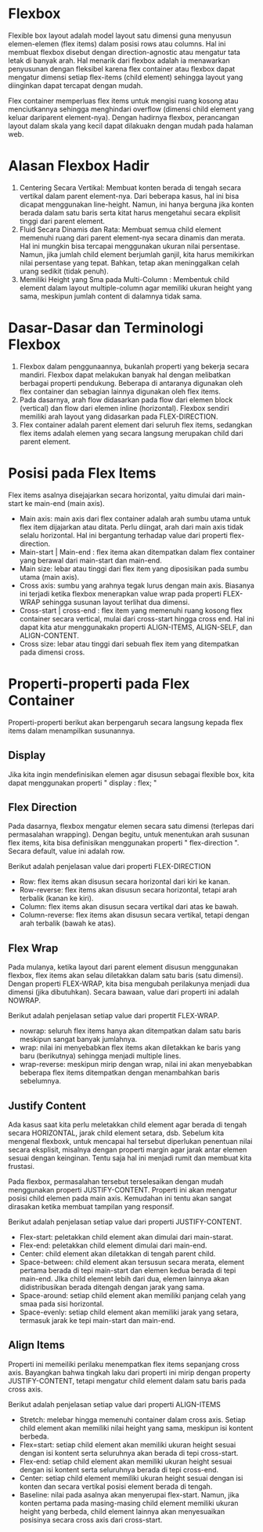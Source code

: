 # Flexbox

Flexible box layout adalah model layout satu dimensi guna menyusun elemen-elemen (flex items) dalam posisi rows atau columns. Hal ini membuat flexbox disebut dengan direction-agnostic atau mengatur tata letak di banyak arah. Hal menarik dari flexbox adalah ia menawarkan penyusunan dengan fleksibel karena flex container atau flexbox dapat mengatur dimensi setiap flex-items (child element) sehingga layout yang diinginkan dapat tercapat dengan mudah.

Flex container memperluas flex items untuk mengisi ruang kosong atau menciutkannya sehingga menghindari overflow (dimensi child element yang keluar dariparent element-nya). Dengan hadirnya flexbox, perancangan layout dalam skala yang kecil dapat dilakuakn dengan mudah pada halaman web.

# Alasan Flexbox Hadir

1. Centering Secara Vertikal: Membuat konten berada di tengah secara vertikal dalam parent element-nya. Dari beberapa kasus, hal ini bisa dicapat menggunakan line-height. Namun, ini hanya berguna jika konten berada dalam satu baris serta kitat harus mengetahui secara ekplisit tinggi dari parent element.
2. Fluid Secara Dinamis dan Rata: Membuat semua child element memenuhi ruang dari parent element-nya secara dinamis dan merata. Hal ini mungkin bisa tercapai menggunakan ukuran nilai persentase. Namun, jika jumlah child element berjumlah ganjil, kita harus memikirkan nilai persentase yang tepat. Bahkan, tetap akan meninggalkan celah urang sedikit (tidak penuh).
3. Memiliki Height yang Sma pada Multi-Column : Membentuk child element dalam layout multiple-column agar memiliki ukuran height yang sama, meskipun jumlah content di dalamnya tidak sama.

# Dasar-Dasar dan Terminologi Flexbox

1. Flexbox dalam penggunaannya, bukanlah properti yang bekerja secara mandiri. Flexbox dapat melakukan banyak hal dengan melibatkan berbagai properti pendukung. Beberapa di antaranya digunakan oleh flex container dan sebagian lainnya digunakan oleh flex items.
2. Pada dasarnya, arah flow didasarkan pada flow dari elemen block (vertical) dan flow dari elemen inline (horizontal). Flexbox sendiri memiliki arah layout yang didasarkan pada FLEX-DIRECTION.
3. Flex container adalah parent element dari seluruh flex items, sedangkan flex items adalah elemen yang secara langsung merupakan child dari parent element.

# Posisi pada Flex Items

Flex items asalnya disejajarkan secara horizontal, yaitu dimulai dari main-start ke main-end (main axis).

- Main axis: main axis dari flex container adalah arah sumbu utama untuk flex item dijajarkan atau ditata. Perlu diingat, arah dari main axis tidak selalu horizontal. Hal ini bergantung terhadap value dari properti flex-direction.
- Main-start | Main-end : flex itema akan ditempatkan dalam flex container yang berawal dari main-start dan main-end.
- Main size: lebar atau tinggi dari flex item yang diposisikan pada sumbu utama (main axis).
- Cross axis: sumbu yang arahnya tegak lurus dengan main axis. Biasanya ini terjadi ketika flexbox menerapkan value wrap pada properti FLEX-WRAP sehingga susunan layout terlihat dua dimensi.
- Cross-start | cross-end : flex item yang memenuhi ruang kosong flex container secara vertical, mulai dari cross-start hingga cross end. Hal ini dapat kita atur menggunakakn properti ALIGN-ITEMS, ALIGN-SELF, dan ALIGN-CONTENT.
- Cross size: lebar atau tinggi dari sebuah flex item yang ditempatkan pada dimensi cross.

# Properti-properti pada Flex Container

Properti-properti berikut akan berpengaruh secara langsung kepada flex items dalam menampilkan susunannya.

## Display

Jika kita ingin mendefinisikan elemen agar disusun sebagai flexible box, kita dapat menggunakan properti " display : flex; "

## Flex Direction

Pada dasarnya, flexbox mengatur elemen secara satu dimensi (terlepas dari permasalahan wrapping). Dengan begitu, untuk menentukan arah susunan flex items, kita bisa definisikan menggunakan properti " flex-direction ". Secara default, value ini adalah row.

Berikut adalah penjelasan value dari properti FLEX-DIRECTION

- Row: flex items akan disusun secara horizontal dari kiri ke kanan.
- Row-reverse: flex items akan disusun secara horizontal, tetapi arah terbalik (kanan ke kiri).
- Column: flex items akan disusun secara vertikal dari atas ke bawah.
- Column-reverse: flex items akan disusun secara vertikal, tetapi dengan arah terbalik (bawah ke atas).

## Flex Wrap

Pada mulanya, ketika layout dari parent element disusun menggunakan flexbox, flex items akan selau diletakkan dalam satu baris (satu dimensi). Dengan properti FLEX-WRAP, kita bisa mengubah perilakunya menjadi dua dimensi (jika dibutuhkan). Secara bawaan, value dari properti ini adalah NOWRAP.

Berikut adalah penjelasan setiap value dari propertit FLEX-WRAP.

- nowrap: seluruh flex items hanya akan ditempatkan dalam satu baris meskipun sangat banyak jumlahnya.
- wrap: nilai ini menyebabkan flex items akan diletakkan ke baris yang baru (berikutnya) sehingga menjadi multiple lines.
- wrap-reverse: meskipun mirip dengan wrap, nilai ini akan menyebabkan beberapa flex items ditempatkan dengan menambahkan baris sebelumnya.

## Justify Content

Ada kasus saat kita perlu meletakkan child element agar berada di tengah secara HORIZONTAL, jarak child element setara, dsb. Sebelum kita mengenal flexboxk, untuk mencapai hal tersebut diperlukan penentuan nilai secara eksplisit, misalnya dengan properti margin agar jarak antar elemen sesuai dengan keinginan. Tentu saja hal ini menjadi rumit dan membuat kita frustasi.

Pada flexbox, permasalahan tersebut terselesaikan dengan mudah menggunakan properti JUSTIFY-CONTENT. Properti ini akan mengatur posisi child elemen pada main axis. Kemudahan ini tentu akan sangat dirasakan ketika membuat tampilan yang responsif.

Berikut adalah penjelasan setiap value dari properti JUSTIFY-CONTENT.

- Flex-start: peletakkan child element akan dimulai dari main-starat.
- Flex-end: peletakkan child element dimulai dari main-end.
- Center: child element akan diletakkan di tengah parent child.
- Space-between: child element akan tersusun secara merata, element pertama berada di tepi main-start dan elemen kedua berada di tepi main-end. JIka child element lebih dari dua, elemen lainnya akan didistribusikan berada ditengah dengan jarak yang sama.
- Space-around: setiap child element akan memiliki panjang celah yang smaa pada sisi horizontal.
- Space-evenly: setiap child element akan memiliki jarak yang setara, termasuk jarak ke tepi main-start dan main-end.

## Align Items

Properti ini memeiliki perilaku menempatkan flex items sepanjang cross axis. Bayangkan bahwa tingkah laku dari properti ini mirip dengan property JUSTIFY-CONTENT, tetapi mengatur child element dalam satu baris pada cross axis.

Berikut adalah penjelasan setiap value dari properti ALIGN-ITEMS

- Stretch: melebar hingga memenuhi container dalam cross axis. Setiap child element akan memiliki nilai height yang sama, meskipun isi kontent berbeda.
- Flex=start: setiap child element akan memiliki ukuran height sesuai dengan isi kontent serta seluruhnya akan berada di tepi cross-start.
- Flex-end: setiap child element akan memiliki ukuran height sesuai dengan isi kontent serta seluruhnya berada di tepi cross-end.
- Center: setiap child element memiliki ukuran height sesuai dengan isi konten dan secara vertikal posisi element berada di tengah.
- Baseline: nilai pada asalnya akan menyerupai flex-start. Namun, jika konten pertama pada masing-masing child element memiliki ukuran height yang berbeda, child element lainnya akan menyesuaikan posisinya secara cross axis dari cross-start.
